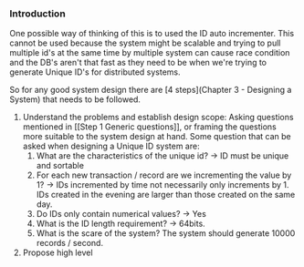 
### Introduction

One possible way of thinking of this is to used the ID auto incrementer. This cannot be used because the system might be scalable and trying to pull multiple id's at the same time by multiple system can cause race condition and the DB's aren't that fast as they need to be when we're trying to generate Unique ID's for distributed systems. 

So for any good system design there are [4 steps](Chapter 3 - Designing a System) that needs to be followed. 

1. Understand the problems and establish design scope: Asking questions mentioned in [[Step 1 Generic questions]], or framing the questions more suitable to the system design at hand. Some question that can be asked when designing a Unique ID system are:
	1. What are the characteristics of the unique id? -> ID must be unique and sortable
	2. For each new transaction / record are we incrementing the value by 1? -> IDs incremented by time not necessarily only increments by 1. IDs created in the evening are larger than those created on the same day.
	3. Do IDs only contain numerical values? -> Yes
	4. What is the ID length requirement? -> 64bits.
	5. What is the scare of the system? The system should generate 10000 records / second. 
2. Propose high level 
